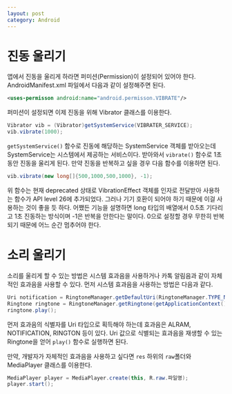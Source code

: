 ```yaml
---
layout: post
category: Android
---
```


# 진동 울리기

앱에서 진동을 울리게 하라면 퍼미션(Permission)이 설정되어 있어야 한다. AndroidManifest.xml 파일에서 다음과 같이 설정해주면 된다.

```xml
<uses-permisson android:name="android.permisson.VIBRATE"/>
```

퍼미션이 설정되면 이제 진동을 위해 Vibrator 클래스를 이용한다.

```java
Vibrator vib = (Vibrator)getSystemService(VIBRATER_SERVICE);
vib.vibrate(1000);
```

`getSystemService()` 함수로 진동에 해당하는 SystemService 객체를 받아오는데 SystemService는 시스템에서 제공하는 서비스이다. 받아와서 `vibrate()` 함수로 1초동안 진동을 울리게 된다. 만약 진동을 반복하고 싶을 경우 다음 함수를 이용하면 된다.

```java
vib.vibrate(new long[]{500,1000,500,1000}, -1);
```

위 함수는 현재 deprecated 상태로 VibrationEffect 객체를 인자로 전달받아 사용하는 함수가 API level 26에 추가되었다. 그러나 기기 호환이 되어야 하기 때문에 이걸 사용하는 것이 좋을 듯 하다. 어쨌든 기능을 설명하면 long 타입의 배열에서 0.5초 기다리고 1초 진동하는 방식이며 -1은 반복을 안한다는 말이다. 0으로 설정할 경우 무한히 반복되기 때문에 어느 순간 멈추어야 한다.

# 소리 울리기

소리를 울리게 할 수 있는 방법은 시스템 효과음을 사용하거나 카톡 알림음과 같이 자체적인 효과음을 사용할 수 있다. 먼저 시스템 효과음을 사용하는 방법은 다음과 같다.

```java
Uri notification = RingtoneManager.getDefaultUri(RingtoneManager.TYPE_NOTIFICATION);
Ringtone ringtone = RingtoneManager.getRingtone(getApplicationContext(), notification);
ringtone.play();
```

먼저 효과음의 식별자를 Uri 타입으로 획득해야 하는데 효과음은 ALRAM, NOTIFICATION, RINGTON 등이 있다. Uri 값으로 식별되는 효과음을 재생할 수 있는 Ringtone을 얻어 `play()` 함수로 실행하면 된다.

만약, 개발자가 자체적인 효과음을 사용하고 싶다면 `res` 하위의 `raw`폴더와 MediaPlayer 클래스를 이용한다.

```java
MediaPlayer player = MediaPlayer.create(this, R.raw.파일명);
player.start();
```

